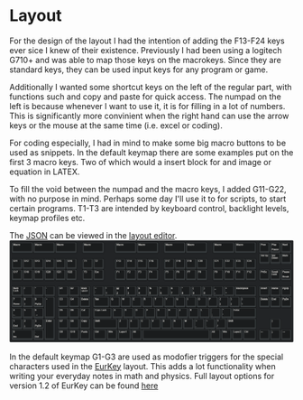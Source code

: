 # Layout

For the design of the layout I had the intention of adding the F13-F24 keys ever sice I knew of their existence. 
Previously I had been using a logitech G710+ and was able to map those keys on the macrokeys.
Since they are standard keys, they can be used input keys for any program or game.

Additionally I wanted some shortcut keys on the left of the regular part, with functions such and copy and paste for quick access.
The numpad on the left is because whenever I want to use it, it is for filling in a lot of numbers.
This is significantly more convinient when the right hand can use the arrow keys or the mouse at the same time (i.e. excel or coding).

For coding especially, I had in mind to make some big macro buttons to be used as snippets.
In the default keymap there are some examples put on the first 3 macro keys.
Two of which would a insert block for and image or equation in LATEX.

To fill the void between the numpad and the macro keys, I added G11-G22, with no purpose in mind.
Perhaps some day I'll use it to for scripts, to start certain programs.
T1-T3 are intended by keyboard control, backlight levels, keymap profiles etc.

The [JSON](./keyboard-layout.json) can be viewed in the [layout editor](http://www.keyboard-layout-editor.com/#/).
![image](./keyboard-layout.png)

In the default keymap G1-G3 are used as modofier triggers for the special characters used in the [EurKey](https://eurkey.steffen.bruentjen.eu/start.html) layout.
This adds a lot functionality when writing your everyday notes in math and physics.
Full layout options for version 1.2 of EurKey can be found [here](https://eurkey.steffen.bruentjen.eu/download/windows/1.2/eurkey-layout-complete.pdf)